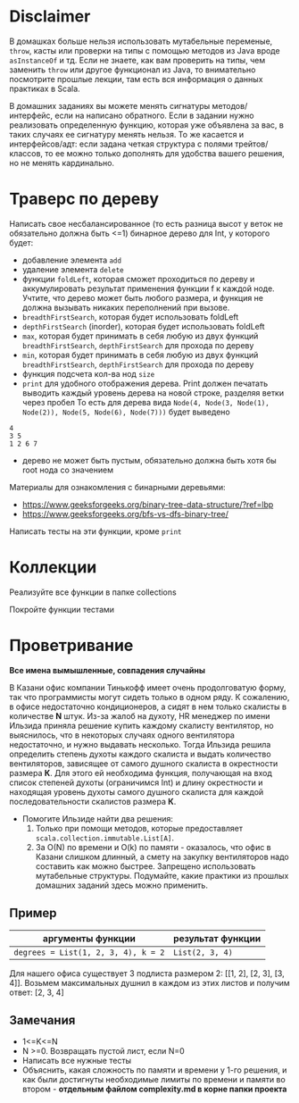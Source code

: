 # Disclaimer
В домашках больше нельзя использовать мутабельные переменые, `throw`, касты или проверки на типы с помощью методов из Java вроде `asInstanceOf` и тд. Если не знаете, как вам проверить на типы, чем заменить `throw` или другое функционал из Java, то внимательно посмотрите прошлые лекции, там есть вся информация о данных практиках в Scala.

В домашних заданиях вы можете менять сигнатуры методов/интерфейс, если на написано обратного. Если в задании нужно реализовать определенную функцию, которая уже объявлена за вас, в таких случаях ее сигнатуру менять нельзя. То же касается и интерфейсов/адт: если задана четкая структура с полями трейтов/классов, то ее можно только дополнять для удобства вашего решения, но не менять кардинально.

# Траверс по дереву
Написать свое несбалансированное (то есть разница высот у веток не обязательно должна быть <=1) бинарное дерево для Int, у которого будет:
* добавление элемента `add`
* удаление элемента `delete`
* функции `foldLeft`, которая сможет проходиться по дереву и аккумулировать результат применения функции f к каждой ноде. Учтите, что дерево может быть любого размера, и функция не должна вызывать никаких переполнений при вызове.
* `breadthFirstSearch`, которая будет использовать foldLeft
* `depthFirstSearch` (inorder), которая будет использовать foldLeft
* `max`, которая будет принимать в себя любую из двух функций `breadthFirstSearch`, `depthFirstSearch` для прохода по дереву
* `min`, которая будет принимать в себя любую из двух функций `breadthFirstSearch`, `depthFirstSearch` для прохода по дереву
* функция подсчета кол-ва нод `size`
* `print` для удобного отображения дерева. Print должен печатать выводить каждый уровень дерева на новой строке, разделяя ветки через пробел
То есть для дерева вида `Node(4, Node(3, Node(1), Node(2)), Node(5, Node(6), Node(7)))` будет выведено 
```
4
3 5
1 2 6 7
```
* дерево не может быть пустым, обязательно должна быть хотя бы root нода со значением

Материалы для ознакомления с бинарными деревьями:
* https://www.geeksforgeeks.org/binary-tree-data-structure/?ref=lbp
* https://www.geeksforgeeks.org/bfs-vs-dfs-binary-tree/

Написать тесты на эти функции, кроме `print`

# Коллекции
Реализуйте все функции в папке collections

Покройте функции тестами

# Проветривание

**Все имена вымышленные, совпадения случайны**

В Казани офис компании Тинькофф имеет очень продолговатую форму, так что программисты могут сидеть только в одном ряду.
К сожалению, в офисе недостаточно кондиционеров, а сидят в нем только скалисты в количестве **N** штук. Из-за жалоб на духоту,
HR менеджер по имени Ильзида приняла решение купить каждому скалисту вентилятор, но выяснилось, что в некоторых 
случаях одного вентилятора недостаточно, и нужно выдавать несколько. Тогда Ильзида решила определить степень духоты
каждого скалиста и выдать количество вентиляторов, зависящее от самого душного скалиста в окрестности размера **К**.
Для этого ей необходима функция, получающая на вход список степеней духоты (ограничимся Int) и длину окрестности и находящая уровень духоты самого душного скалиста для каждой последовательности скалистов размера **К**.

* Помогите Ильзиде найти два решения:
   1) Только при помощи методов, которые предоставляет `scala.collection.immutable.List[A]`.
   2) За O(N) по времени и O(k) по памяти - оказалось, что офис в Казани слишком длинный, а смету на закупку вентиляторов надо составить как можно быстрее. Запрещено использовать мутабельные структуры. Подумайте, какие практики из прошлых домашних заданий здесь можно применить.

## Пример

| аргументы функции                 | результат функции |
|-----------------------------------|-------------------|
| `degrees = List(1, 2, 3, 4), k = 2` | `List(2, 3, 4)`    |

Для нашего офиса существует 3 подлиста размером 2: [[1, 2], [2, 3], [3, 4]]. Возьмем максимальных душнил в каждом из этих листов и получим ответ: [2, 3, 4]

## Замечания
* 1<=K<=N
* N >=0. Возвращать пустой лист, если N=0
* Написать все нужные тесты
* Объяснить, какая сложность по памяти и времени у 1-го решения, и как были достигнуты необходимые лимиты по времени и памяти во втором - **отдельным  файлом complexity.md в корне папки проекта**
